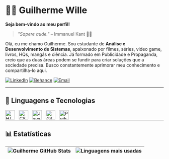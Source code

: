 # 🙋🏻 Guilherme Wille
**Seja bem-vindo ao meu perfil!**
> *"Sapere aude."* – Immanuel Kant 📖🔭

Olá, eu me chamo Guilherme. Sou estudante de **Análise e Desenvolvimento de Sistemas**, apaixonado por filmes, séries, video game, livros, HQs, mangás e ciência. Já formado em Publicidade e Propaganda, creio que as duas áreas podem se fundir para criar soluções que a sociedade precisa. Busco constantemente aprimorar meu conhecimento e compartilha-lo aqui.

[![LinkedIn](https://img.shields.io/badge/-LinkedIn-0A66C2?style=for-the-badge&logo=linkedin&logoColor=white)](https://www.linkedin.com/in/guiwico/)
[![Behance](https://img.shields.io/badge/Behance-1769ff?style=for-the-badge&logo=behance&logoColor=white)](https://www.behance.net/guiwico)
[![Email](https://img.shields.io/badge/-Email-D14836?style=for-the-badge&logo=gmail&logoColor=white)](mailto:gwille08@gmail.com)

---
## 🤖 Linguagens e Tecnologias
<img align="left" alt="HTML" title="HTML" width="30px" style="padding-right: 10px;" src="https://cdn.jsdelivr.net/gh/devicons/devicon@latest/icons/html5/html5-original.svg" />
<img align="left" alt="CSS" title="CSS" width="30px" style="padding-right: 10px;" src="https://cdn.jsdelivr.net/gh/devicons/devicon@latest/icons/css3/css3-original.svg" />
<img align="left" alt="JavaScript" title="JavaScript" width="30px" style="padding-right: 10px;" src="https://cdn.jsdelivr.net/gh/devicons/devicon@latest/icons/javascript/javascript-original.svg" />
<img align="left" alt="Git" title="Git" width="30px" style="padding-right: 10px;" src="https://cdn.jsdelivr.net/gh/devicons/devicon@latest/icons/git/git-original.svg" />
<img align="left" alt="Python" title="Python" width="30px" style="padding-right: 10px;" src="https://cdn.jsdelivr.net/gh/devicons/devicon@latest/icons/python/python-original.svg" />
<br/>

---
## 📊 Estatísticas
| ![Guilherme GitHub Stats](https://github-readme-stats.vercel.app/api?username=guiwico&show_icons=true&theme=tokyonight&include_all_commits=true&locale=pt-br) | ![Linguagens mais usadas](https://github-readme-stats.vercel.app/api/top-langs/?username=guiwico&theme=tokyonight&layout=compact&custom_title=Tecnologias&langs_count=9) |
| --- | --- |

